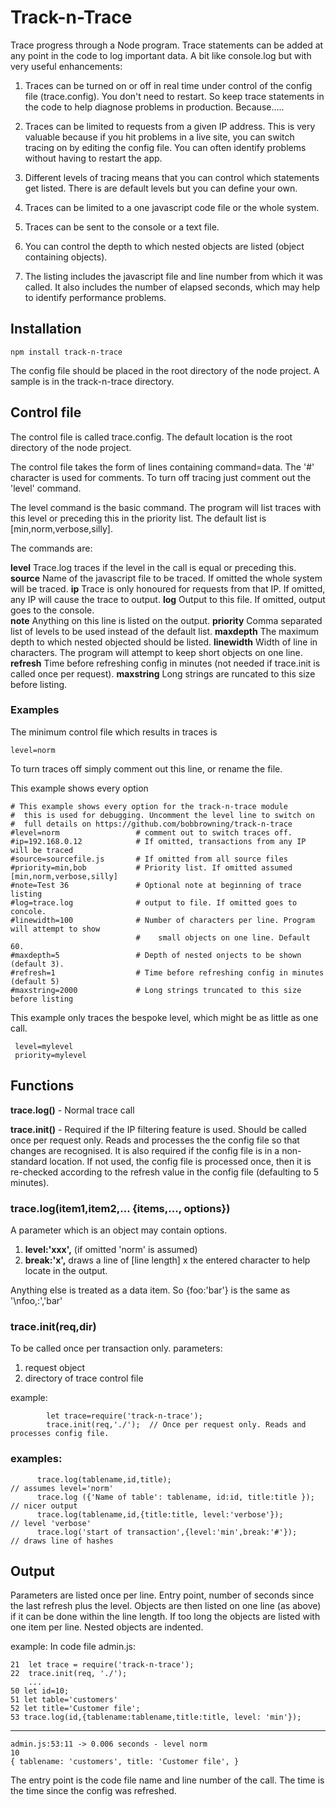  

# Track-n-Trace

Trace progress through a Node program.  Trace statements    can be added at any point in the code to log important data.  A bit like console.log but with very useful enhancements:

1. Traces can be turned on or off in real time under control of the config file (trace.config). You don't need to restart.  So keep  trace statements in the code to help diagnose problems in production. Because.....

2. Traces can be limited to requests from a given IP address.  This is very valuable because if you hit problems in a live site, you can switch tracing on by editing the config file. You can often identify problems without having to restart the app. 

3. Different levels of tracing means that you can control which statements get listed.  There is are default levels but you can define your own.

4. Traces can be limited to a one javascript code file      or the whole system.

5. Traces can be sent to the console or a text file.

6. You can control the depth to which nested objects are listed (object containing objects).

7. The listing includes the javascript file and line number from which it was called.  It also includes the number of elapsed seconds, which may help to identify performance problems.


## Installation
```
npm install track-n-trace
```
The config file should be placed in the root directory of the node project. A sample is in the track-n-trace directory.

##   Control file

The control file is called trace.config. The default location is the root directory of the node project.

The control file takes the form of lines containing command=data.  The '#' character is used for comments.  To turn off tracing just comment out the 'level' command.

The level command is the basic command. The program will list traces with this level or preceding this in the priority list. The default list is [min,norm,verbose,silly]. 
  
The commands are:

**level**      Trace.log traces if the level in the call is equal or preceding this. 
**source**     Name of the javascript file to be traced. If omitted the whole system will be traced.
**ip**         Trace is only honoured for requests from that IP. If omitted, any IP will cause the trace to output. 
**log**        Output to this file. If omitted, output goes to the console.  
**note**       Anything on this line is listed on the output.
**priority**   Comma separated list of levels to be used instead of the default list.
**maxdepth**   The maximum depth to which nested objected should be listed.
**linewidth**  Width of line in characters.  The program will attempt to keep short objects on one line.
**refresh**    Time before refreshing config in minutes (not needed if trace.init is called once per request). 
**maxstring** Long strings are runcated to this size before listing. 

   
###   Examples

The minimum control file which results in traces is 
```
level=norm
```
To turn traces off simply comment out this line, or rename the file.

This example shows every option
```
# This example shows every option for the track-n-trace module
#  this is used for debugging. Uncomment the level line to switch on
#  full details on https://github.com/bobbrowning/track-n-trace 
#level=norm                 # comment out to switch traces off.
#ip=192.168.0.12            # If omitted, transactions from any IP will be traced
#source=sourcefile.js       # If omitted from all source files
#priority=min,bob           # Priority list. If omitted assumed [min,norm,verbose,silly]
#note=Test 36               # Optional note at beginning of trace listing
#log=trace.log              # output to file. If omitted goes to concole.
#linewidth=100              # Number of characters per line. Program will attempt to show 
                            #    small objects on one line. Default 60.
#maxdepth=5                 # Depth of nested onjects to be shown (default 3).
#refresh=1                  # Time before refreshing config in minutes (default 5)
#maxstring=2000             # Long strings truncated to this size before listing

```
This example only traces the bespoke level, which might be as little as one call. 
```
 level=mylevel
 priority=mylevel

```



##  Functions 
  
 **trace.log()** -  Normal trace call

 **trace.init()** - Required if the IP filtering feature is used. Should be called once per request only.  Reads and processes the the  config file so that changes are recognised. It is also required if the config file is in a non-standard location.  If not used, the config file is processed once, then it is re-checked according to the refresh value in the config file (defaulting to 5 minutes).

###  trace.log(item1,item2,... {items,...,  options})
   
A parameter which is an object may contain options.  
1.   **level:'xxx',** (if omitted 'norm' is assumed)     
2.   **break:'x',**  draws a line of [line length] x the entered character to help locate in the output.

Anything else is treated as a data item. So {foo:'bar'}  is the same as '\nfoo,:','bar'


###   trace.init(req,dir)
   
 To be called once per transaction only.  parameters:
1. request object 
2. directory of trace control file

example:

            let trace=require('track-n-trace');
            trace.init(req,'./');  // Once per request only. Reads and processes config file.


###      examples:  
  ```
        trace.log(tablename,id,title);                                  // assumes level='norm'
        trace.log ({'Name of table': tablename, id:id, title:title });  // nicer output
        trace.log(tablename,id,{title:title, level:'verbose'});         // level 'verbose'
        trace.log('start of transaction',{level:'min',break:'#'});      // draws line of hashes
  ```

##   Output

Parameters are listed once per line.  Entry point, number of seconds since the last refresh plus the level.   Objects are then listed on one line (as above) if it can be done within the line length. If too long the objects are listed with one item per line.  Nested objects are indented. 
 

example:
In code file admin.js:

```
21  let trace = require('track-n-trace');
22  trace.init(req, './');  
    ...
50 let id=10;
51 let table='customers'
52 let title='Customer file';
53 trace.log(id,{tablename:tablename,title:title, level: 'min'});
```
   
------------------------------------------------------------
```
admin.js:53:11 -> 0.006 seconds - level norm  
10
{ tablename: 'customers', title: 'Customer file', }
```
The entry point is the code file name and line number of the call.
The time is the time since the config was refreshed. 


